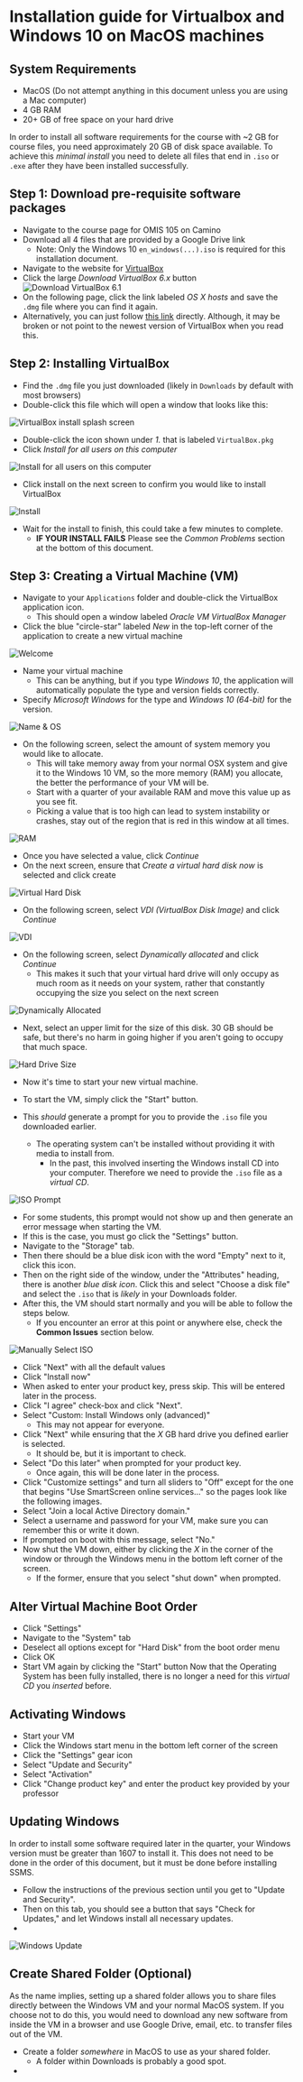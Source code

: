 # Installation guide for Virtualbox and Windows 10 on MacOS machines

## System Requirements

- MacOS (Do not attempt anything in this document unless you are using a Mac computer)
- 4 GB RAM
- 20+ GB of free space on your hard drive

In order to install all software requirements for the course with ~2 GB for course files, you need approximately 20 GB of disk space available. To achieve this *minimal install* you need to delete all files that end in `.iso` or `.exe` after they have been installed successfully.

## Step 1: Download pre-requisite software packages

- Navigate to the course page for OMIS 105 on Camino
- Download all 4 files that are provided by a Google Drive link
  - Note: Only the Windows 10 `en_windows(...).iso` is required for this installation document.
- Navigate to the website for [VirtualBox](https://www.virtualbox.org/)
- Click the large *Download VirtualBox 6.x* button
![Download VirtualBox 6.1](screenshots/download_virtual_box.png)
- On the following page, click the link labeled *OS X hosts* and save the `.dmg` file where you can find it again.
- Alternatively, you can just follow [this link](https://download.virtualbox.org/virtualbox/6.1.22/VirtualBox-6.1.22-144080-OSX.dmg) directly. Although, it may be broken or not point to the newest version of VirtualBox when you read this.

## Step 2: Installing VirtualBox

- Find the `.dmg` file you just downloaded (likely in `Downloads` by default with most browsers)
- Double-click this file which will open a window that looks like this:

![VirtualBox install splash screen](screenshots/splash_screen.png)

- Double-click the icon shown under *1.* that is labeled `VirtualBox.pkg`
- Click *Install for all users on this computer*

![Install for all users on this computer](screenshots/install_for_all_users.png)

- Click install on the next screen to confirm you would like to install VirtualBox

![Install](screenshots/install_confirmation.png)

- Wait for the install to finish, this could take a few minutes to complete.
  - **IF YOUR INSTALL FAILS** Please see the *Common Problems* section at the bottom of this document.

## Step 3: Creating a Virtual Machine (VM)

- Navigate to your `Applications` folder and double-click the VirtualBox application icon.
  - This should open a window labeled *Oracle VM VirtualBox Manager*
- Click the blue "circle-star" labeled *New* in the top-left corner of the application to create a new virtual machine

![Welcome](screenshots/welcome.png)

- Name your virtual machine
  - This can be anything, but if you type *Windows 10*, the application will automatically populate the type and version fields correctly.
- Specify *Microsoft Windows* for the type and *Windows 10 (64-bit)* for the version.

![Name & OS](screenshots/name_and_os.png)

- On the following screen, select the amount of system memory you would like to allocate.
  - This will take memory away from your normal OSX system and give it to the Windows 10 VM, so the more memory (RAM) you allocate, the better the performance of your VM will be.
  - Start with a quarter of your available RAM and move this value up as you see fit. 
  - Picking a value that is too high can lead to system instability or crashes, stay out of the region that is red in this window at all times.

![RAM](screenshots/ram.png)

- Once you have selected a value, click *Continue*
- On the next screen, ensure that *Create a virtual hard disk now* is selected and click create

![Virtual Hard Disk](screenshots/virtual_hard_disk.png)

- On the following screen, select *VDI (VirtualBox Disk Image)* and click *Continue*

![VDI](screenshots/vdi.png)

- On the following screen, select *Dynamically allocated* and click *Continue*
  - This makes it such that your virtual hard drive will only occupy as much room as it needs on your system, rather that constantly occupying the size you select on the next screen

![Dynamically Allocated](screenshots/dynamically_allocated.png)

- Next, select an upper limit for the size of this disk. 30 GB should be safe, but there's no harm in going higher if you aren't going to occupy that much space.

![Hard Drive Size](screenshots/hard_drive_size.png)

- Now it's time to start your new virtual machine.
- To start the VM, simply click the "Start" button.

- This *should* generate a prompt for you to provide the `.iso` file you downloaded earlier.
  - The operating system can't be installed without providing it with media to install from.
    - In the past, this involved inserting the Windows install CD into your computer. Therefore we need to provide the `.iso` file as a *virtual CD*.

![ISO Prompt](screenshots/insert_iso_prompt.png)

- For some students, this prompt would not show up and then generate an error message when starting the VM.
- If this is the case, you must go click the "Settings" button.
- Navigate to the "Storage" tab.
- Then there should be a blue disk icon with the word "Empty" next to it, click this icon.
- Then on the right side of the window, under the "Attributes" heading, there is another *blue disk icon*. Click this and select "Choose a disk file" and select the `.iso` that is *likely* in your Downloads folder.
- After this, the VM should start normally and you will be able to follow the steps below.
  - If you encounter an error at this point or anywhere else, check the **Common Issues** section below.

![Manually Select ISO](screenshots/insert_disk.png)

- Click "Next" with all the default values
- Click "Install now"
- When asked to enter your product key, press skip. This will be entered later in the process.
- Click "I agree" check-box and click "Next".
- Select "Custom: Install Windows only (advanced)"
  - This may not appear for everyone.
- Click "Next" while ensuring that the *X* GB hard drive you defined earlier is selected.
  - It should be, but it is important to check.
- Select "Do this later" when prompted for your product key.
  - Once again, this will be done later in the process.
- Click "Customize settings" and turn all sliders to "Off" except for the one that begins "Use SmartScreen online services..." so the pages look like the following images.
- Select "Join a local Active Directory domain."
- Select a username and password for your VM, make sure you can remember this or write it down.
- If prompted on boot with this message, select "No."
- Now shut the VM down, either by clicking the *X* in the corner of the window or through the Windows menu in the bottom left corner of the screen.
  - If the former, ensure that you select "shut down" when prompted.

## Alter Virtual Machine Boot Order
- Click "Settings"
- Navigate to the "System" tab
- Deselect all options except for "Hard Disk" from the boot order menu
- Click OK
- Start VM again by clicking the "Start" button
Now that the Operating System has been fully installed, there is no longer a need for this *virtual CD* you *inserted* before.

## Activating Windows
- Start your VM
- Click the Windows start menu in the bottom left corner of the screen
- Click the "Settings" gear icon
- Select "Update and Security"
- Select "Activation"
- Click "Change product key" and enter the product key provided by your professor

## Updating Windows
In order to install some software required later in the quarter, your Windows version must be greater than 1607 to install it. This does not need to be done in the order of this document, but it must be done before installing SSMS.
- Follow the instructions of the previous section until you get to "Update and Security".
- Then on this tab, you should see a button that says "Check for Updates," and let Windows install all necessary updates.
- 

![Windows Update](screenshots/windows_update.png)


## Create Shared Folder (Optional)
As the name implies, setting up a shared folder allows you to share files directly between the Windows VM and your normal MacOS system. If you choose not to do this, you would need to download any new software from inside the VM in a browser and use Google Drive, email, etc. to transfer files out of the VM.
- Create a folder *somewhere* in MacOS to use as your shared folder.
  - A folder within Downloads is probably a good spot.
-


